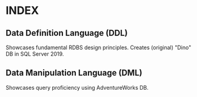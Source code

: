 # INDEX
## Data Definition Language (DDL)
Showcases fundamental RDBS design principles. Creates (original) "Dino" DB in SQL Server 2019. 

## Data Manipulation Language (DML)
Showcases query proficiency using AdventureWorks DB.
